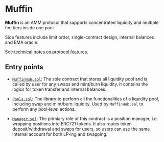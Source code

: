 # Muffin

**Muffin** is an AMM protocol that supports concentrated liquidity and multiple fee tiers inside one pool.

Side features include limit order, single-contract design, internal balances and EMA oracle.

See [technical notes on protocol features](https://hackmd.io/@dkenw/HkmPNUIpK).

## Entry points

- [`MuffinHub.sol`](./contracts/MuffinHub.sol): The sole contract that stores all liquidity pool and is called by user for any swaps and mint/burn liquidity. It contains the logics for token transfer and internal balances.

- [`Pools.sol`](./contracts/libraries/Pools.sol): The library to perform all the functionalities of a liquidity pool, including swap and mint/burn liquidity. Used by `MuffinHub.sol` to perform any pool-level actions.

- [`Manager.sol`](./contracts/periphery/Manager.sol): The primiary role of this contract is a position manager, i.e. wrapping positions into ERC721 tokens. It also routes token deposit/withdrawal and swaps for users, so users can use the same internal account for both LP-ing and swapping.
